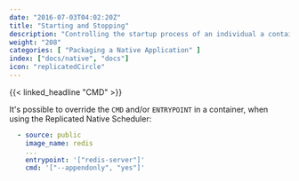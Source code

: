 ```yaml
---
date: "2016-07-03T04:02:20Z"
title: "Starting and Stopping"
description: "Controlling the startup process of an individual a container"
weight: "208"
categories: [ "Packaging a Native Application" ]
index: ["docs/native", "docs"]
icon: "replicatedCircle"
---
```



{{< linked_headline "CMD" >}}

It's possible to override the `CMD` and/or `ENTRYPOINT` in a container, when using the Replicated Native Scheduler:

```yaml
  - source: public
    image_name: redis
    ...
    entrypoint: '["redis-server"]'
    cmd: '["--appendonly", "yes"]'
```
